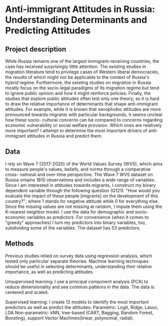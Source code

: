 # Anti-immigrant Attitudes in Russia: Understanding Determinants and Predicting Attitudes	 	

## Project description 

While Russia remains one of the largest immigrant-receiving countries, the case has received surprisingly little attention. The existing studies in migration literature tend to privilege cases of Western liberal democracies, the results of which might not be applicable to the context of Russia's hybrid regime. Furthermore, the existing studies on migration in Russia mostly focus on the socio-legal paradigms of its migration regime but tend to ignore public opinion and how it might reinforce policies. Finally, the studies that explore public attitudes often test only one theory, so it is hard to draw the relative importance of determinants that shape anti-immigrant attitudes. For example,
while it is known that xenophobic attitudes are more pronounced towards migrants with particular backgrounds, it seems unclear how these socio- cultural concerns can be compared to concerns regarding economic vulnerability or social welfare provision. Which ones are relatively more important? I attempt to determine the most important drivers of anti-immigrant
attitudes in Russia and predict them.

## Data 

I rely on Wave 7 (2017-2020) of the World Values Survey (WVS), which aims to measure people's values, beliefs, and norms through a comparative cross-
national and over-time perspective. The Wave 7 WVS dataset on Russia ontains 1810 observations and includes a wide range of variables. Since I am interested in attitudes towards migrants, I construct my binary dependent variable through the following question (Q121): "How would you evaluate the impact of these people [migrants] on the development of this country?"; where 1 stands for negative attitude while 0 for everything else. Since the missing values are not missing at random, I impute them using the K-nearest neighbor
model. I use the data for demographic and socio-economic variables as predictors. For convenience (when it comes to "greedy" approaches) I turn my predictors into binary variables, too, subdividing some of the variables. The dataset has 53 predictors.

## Methods
Previous studies relied on survey data using regression analysis, which tested only particular separate theories. Machine learning techniques should be useful in selecting determinants, understanding their relative importance, as well as predicting attitudes. 

Unsupervised learning: I use a principal component analysis (PCA) to reduce dimensionality and see common patterns in the data. The data is centered and scaled.

Supervised learning:  I create 12 models to identify the most important predictors as well as predict the attitudes:
Parametric: Logit, Ridge, Lasso, LDA
Non-parametric: kNN, tree-based (CART, Bagging, Random Forest, Boosting), support Vector Machines(linear, polynomial, radial).
